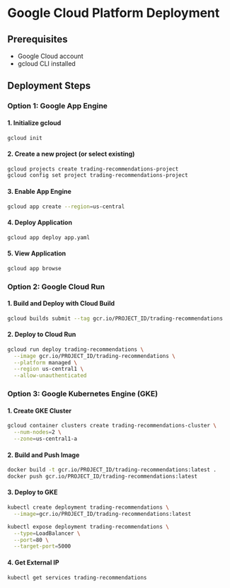 # Google Cloud Platform Deployment

## Prerequisites
- Google Cloud account
- gcloud CLI installed

## Deployment Steps

### Option 1: Google App Engine

#### 1. Initialize gcloud
```bash
gcloud init
```

#### 2. Create a new project (or select existing)
```bash
gcloud projects create trading-recommendations-project
gcloud config set project trading-recommendations-project
```

#### 3. Enable App Engine
```bash
gcloud app create --region=us-central
```

#### 4. Deploy Application
```bash
gcloud app deploy app.yaml
```

#### 5. View Application
```bash
gcloud app browse
```

### Option 2: Google Cloud Run

#### 1. Build and Deploy with Cloud Build
```bash
gcloud builds submit --tag gcr.io/PROJECT_ID/trading-recommendations
```

#### 2. Deploy to Cloud Run
```bash
gcloud run deploy trading-recommendations \
  --image gcr.io/PROJECT_ID/trading-recommendations \
  --platform managed \
  --region us-central1 \
  --allow-unauthenticated
```

### Option 3: Google Kubernetes Engine (GKE)

#### 1. Create GKE Cluster
```bash
gcloud container clusters create trading-recommendations-cluster \
  --num-nodes=2 \
  --zone=us-central1-a
```

#### 2. Build and Push Image
```bash
docker build -t gcr.io/PROJECT_ID/trading-recommendations:latest .
docker push gcr.io/PROJECT_ID/trading-recommendations:latest
```

#### 3. Deploy to GKE
```bash
kubectl create deployment trading-recommendations \
  --image=gcr.io/PROJECT_ID/trading-recommendations:latest

kubectl expose deployment trading-recommendations \
  --type=LoadBalancer \
  --port=80 \
  --target-port=5000
```

#### 4. Get External IP
```bash
kubectl get services trading-recommendations
```

